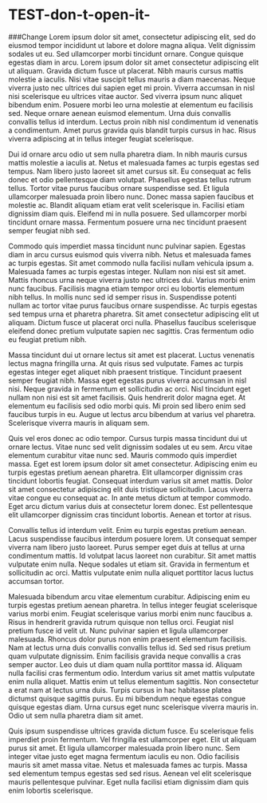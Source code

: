 # TEST-don-t-open-it-

###Change
Lorem ipsum dolor sit amet, consectetur adipiscing elit, sed do eiusmod tempor incididunt ut labore et dolore magna aliqua. Velit dignissim sodales ut eu. Sed ullamcorper morbi tincidunt ornare. Congue quisque egestas diam in arcu. Lorem ipsum dolor sit amet consectetur adipiscing elit ut aliquam. Gravida dictum fusce ut placerat. Nibh mauris cursus mattis molestie a iaculis. Nisi vitae suscipit tellus mauris a diam maecenas. Neque viverra justo nec ultrices dui sapien eget mi proin. Viverra accumsan in nisl nisi scelerisque eu ultrices vitae auctor. Sed viverra ipsum nunc aliquet bibendum enim. Posuere morbi leo urna molestie at elementum eu facilisis sed. Neque ornare aenean euismod elementum. Urna duis convallis convallis tellus id interdum. Lectus proin nibh nisl condimentum id venenatis a condimentum. Amet purus gravida quis blandit turpis cursus in hac. Risus viverra adipiscing at in tellus integer feugiat scelerisque.

Dui id ornare arcu odio ut sem nulla pharetra diam. In nibh mauris cursus mattis molestie a iaculis at. Netus et malesuada fames ac turpis egestas sed tempus. Nam libero justo laoreet sit amet cursus sit. Eu consequat ac felis donec et odio pellentesque diam volutpat. Phasellus egestas tellus rutrum tellus. Tortor vitae purus faucibus ornare suspendisse sed. Et ligula ullamcorper malesuada proin libero nunc. Donec massa sapien faucibus et molestie ac. Blandit aliquam etiam erat velit scelerisque in. Facilisi etiam dignissim diam quis. Eleifend mi in nulla posuere. Sed ullamcorper morbi tincidunt ornare massa. Fermentum posuere urna nec tincidunt praesent semper feugiat nibh sed.

Commodo quis imperdiet massa tincidunt nunc pulvinar sapien. Egestas diam in arcu cursus euismod quis viverra nibh. Netus et malesuada fames ac turpis egestas. Sit amet commodo nulla facilisi nullam vehicula ipsum a. Malesuada fames ac turpis egestas integer. Nullam non nisi est sit amet. Mattis rhoncus urna neque viverra justo nec ultrices dui. Varius morbi enim nunc faucibus. Facilisis magna etiam tempor orci eu lobortis elementum nibh tellus. In mollis nunc sed id semper risus in. Suspendisse potenti nullam ac tortor vitae purus faucibus ornare suspendisse. Ac turpis egestas sed tempus urna et pharetra pharetra. Sit amet consectetur adipiscing elit ut aliquam. Dictum fusce ut placerat orci nulla. Phasellus faucibus scelerisque eleifend donec pretium vulputate sapien nec sagittis. Cras fermentum odio eu feugiat pretium nibh.

Massa tincidunt dui ut ornare lectus sit amet est placerat. Luctus venenatis lectus magna fringilla urna. At quis risus sed vulputate. Fames ac turpis egestas integer eget aliquet nibh praesent tristique. Tincidunt praesent semper feugiat nibh. Massa eget egestas purus viverra accumsan in nisl nisi. Neque gravida in fermentum et sollicitudin ac orci. Nisl tincidunt eget nullam non nisi est sit amet facilisis. Quis hendrerit dolor magna eget. At elementum eu facilisis sed odio morbi quis. Mi proin sed libero enim sed faucibus turpis in eu. Augue ut lectus arcu bibendum at varius vel pharetra. Scelerisque viverra mauris in aliquam sem.

Quis vel eros donec ac odio tempor. Cursus turpis massa tincidunt dui ut ornare lectus. Vitae nunc sed velit dignissim sodales ut eu sem. Arcu vitae elementum curabitur vitae nunc sed. Mauris commodo quis imperdiet massa. Eget est lorem ipsum dolor sit amet consectetur. Adipiscing enim eu turpis egestas pretium aenean pharetra. Elit ullamcorper dignissim cras tincidunt lobortis feugiat. Consequat interdum varius sit amet mattis. Dolor sit amet consectetur adipiscing elit duis tristique sollicitudin. Lacus viverra vitae congue eu consequat ac. In ante metus dictum at tempor commodo. Eget arcu dictum varius duis at consectetur lorem donec. Est pellentesque elit ullamcorper dignissim cras tincidunt lobortis. Aenean et tortor at risus.

Convallis tellus id interdum velit. Enim eu turpis egestas pretium aenean. Lacus suspendisse faucibus interdum posuere lorem. Ut consequat semper viverra nam libero justo laoreet. Purus semper eget duis at tellus at urna condimentum mattis. Id volutpat lacus laoreet non curabitur. Sit amet mattis vulputate enim nulla. Neque sodales ut etiam sit. Gravida in fermentum et sollicitudin ac orci. Mattis vulputate enim nulla aliquet porttitor lacus luctus accumsan tortor.

Malesuada bibendum arcu vitae elementum curabitur. Adipiscing enim eu turpis egestas pretium aenean pharetra. In tellus integer feugiat scelerisque varius morbi enim. Feugiat scelerisque varius morbi enim nunc faucibus a. Risus in hendrerit gravida rutrum quisque non tellus orci. Feugiat nisl pretium fusce id velit ut. Nunc pulvinar sapien et ligula ullamcorper malesuada. Rhoncus dolor purus non enim praesent elementum facilisis. Nam at lectus urna duis convallis convallis tellus id. Sed sed risus pretium quam vulputate dignissim. Enim facilisis gravida neque convallis a cras semper auctor. Leo duis ut diam quam nulla porttitor massa id. Aliquam nulla facilisi cras fermentum odio. Interdum varius sit amet mattis vulputate enim nulla aliquet. Mattis enim ut tellus elementum sagittis. Non consectetur a erat nam at lectus urna duis. Turpis cursus in hac habitasse platea dictumst quisque sagittis purus. Eu mi bibendum neque egestas congue quisque egestas diam. Urna cursus eget nunc scelerisque viverra mauris in. Odio ut sem nulla pharetra diam sit amet.

Quis ipsum suspendisse ultrices gravida dictum fusce. Eu scelerisque felis imperdiet proin fermentum. Vel fringilla est ullamcorper eget. Elit ut aliquam purus sit amet. Et ligula ullamcorper malesuada proin libero nunc. Sem integer vitae justo eget magna fermentum iaculis eu non. Odio facilisis mauris sit amet massa vitae. Netus et malesuada fames ac turpis. Massa sed elementum tempus egestas sed sed risus. Aenean vel elit scelerisque mauris pellentesque pulvinar. Eget nulla facilisi etiam dignissim diam quis enim lobortis scelerisque.

